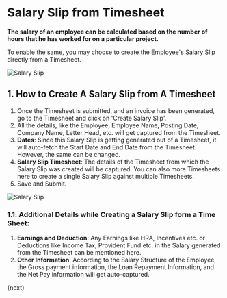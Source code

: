 <!-- add-breadcrumbs -->
# Salary Slip from Timesheet

**The salary of an employee can be calculated based on the number of hours that he has worked for on a particular project.** 

To enable the same, you may choose to create the Employee's Salary Slip directly from a Timesheet.

<img class="screenshot" alt="Salary Slip" src="{{docs_base_url}}/assets/img/project/projects-salary-slip-from-timesheet.png">

## 1. How to Create A Salary Slip from A Timesheet

  1. Once the Timesheet is submitted, and an invoice has been generated, go to the Timesheet and click on 'Create Salary Slip'.
  2. All the details, like the Employee, Employee Name, Posting Date, Company Name, Letter Head, etc. will get captured from the Timesheet.
  3. **Dates**: Since this Salary Slip is getting generated out of a Timesheet, it will auto-fetch the Start Date and End Date from the Timesheet. However, the same can be changed.
  4. **Salary Slip Timesheet**: The details of the Timesheet from which the Salary Slip was created will be captured. You can also more Timesheets here to create a single Salary Slip against multiple Timesheets.
  5. Save and Submit.
  
  <img class="screenshot" alt="Salary Slip" src="{{docs_base_url}}/assets/img/project/projects-salary-slip-timesheet.png">

### 1.1. Additional Details while Creating a Salary Slip form a Time Sheet:

  1. **Earnings and Deduction**: Any Earnings like HRA, Incentives etc. or Deductions like Income Tax, Provident Fund etc. in the Salary generated from the Timesheet can be mentioned here.
  2. **Other Information**: According to the Salary Structure of the Employee, the Gross payment information, the Loan Repayment Information, and the Net Pay information will get auto-captured.

{next}
